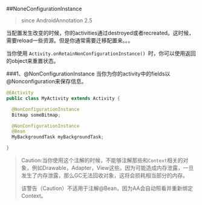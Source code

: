 ##NoneConfigurationInstance
>since AndroidAnnotation 2.5

当配置发生改变的时候，你的activities通过destroyed或者recreated。这时候，需要reload一些资源。但是你通常需要迁移配置来。。。

当你使用 `Activity.onRetainNonConfigurationInstance() `时，你可以使用返回的object来重置状态。

###1、@NonConfigurationInstance
当你为你的activity中的fields以@Nonconfiguration来保存信息。

```java
@EActivity
public class MyActivity extends Activity {

  @NonConfigurationInstance
  Bitmap someBitmap;

  @NonConfigurationInstance
  @Bean
  MyBackgroundTask myBackgroundTask;

}
```

>Caution:当你使用这个注解的时候，不能够注解那些和`Context`相关的对象，例如Drawable，Adapter，View这些。因为可能造成内存泄露，一旦发生了内存泄露，那么GC无法回收对象，这将会损耗相当部分的内存。
>
>该警告（Caution）不适用于注解@Bean，因为AA会自动照看并重新绑定Context。

